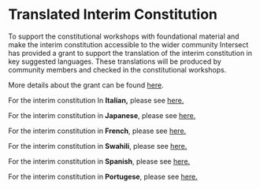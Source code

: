 # Translated Interim Constitution

To support the constitutional workshops with foundational material and make the interim constitution accessible to the wider community Intersect has provided a grant to support the translation of the interim constitution in key suggested languages. These translations will be produced by community members and checked in the constitutional workshops.

More details about the grant can be found [here](../../../../intersect-operational-services/2024-intersect-grants/closed-grants/inclusion-and-accessibility-phase-2/grants-to-translate-the-interim-constitution.md).

For the interim constitution In **Italian,** please see [here.](https://drive.google.com/file/d/1J6_qfQSVmSn4KyQ7iO2AVIBcBraIIxNi/view?usp=sharing)

For the interim constitution in **Japanese**, please see [here.](https://docs.google.com/document/d/1kbLN4j8_pEjRO1vMsH4nIJQqg42kDCc1/edit?usp=sharing\&ouid=104864166014399949050\&rtpof=true\&sd=true)

For the interim constitution in **French**, please see [here.](https://drive.google.com/file/d/1qqGpZ2SLxw_STaIL-Pe2ow7UntRHSQPo/view?usp=sharing)

For the interim constitution in **Swahili**, please see [here.](https://drive.google.com/file/d/1qqGpZ2SLxw_STaIL-Pe2ow7UntRHSQPo/view?usp=sharing)

For the interim constitution in **Spanish**, please see [here.](https://drive.google.com/file/d/1VHOVvV1uTRz1e_CQjAb8rj7Ob5UTzzeO/view)

For the interim constitution in **Portugese**, please see [here.](https://drive.google.com/file/d/1LCZk3MRwmmTx8iYKdz7jDkZiKPg7PoL4/view)

